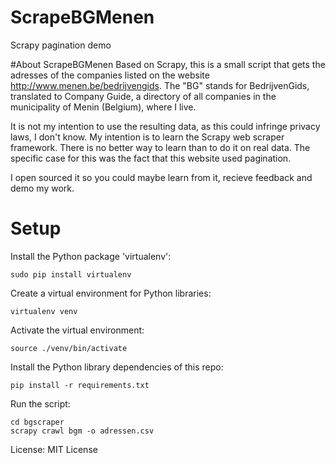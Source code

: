# ScrapeBGMenen
Scrapy pagination demo

#About ScrapeBGMenen
Based on Scrapy, this is a small script that gets the adresses of the companies listed on the website http://www.menen.be/bedrijvengids. The "BG" stands for BedrijvenGids, translated to Company Guide, a directory of all companies in the municipality of Menin (Belgium), where I live.

It is not my intention to use the resulting data, as this could infringe privacy laws, I don't know. My intention is to learn the Scrapy web scraper framework. There is no better way to learn than to do it on real data. The specific case for this was the fact that this website used pagination.

I open sourced it so you could maybe learn from it, recieve feedback and demo my work.

Setup
=====

Install the Python package 'virtualenv':

    sudo pip install virtualenv

Create a virtual environment for Python libraries:

    virtualenv venv

Activate the virtual environment:

    source ./venv/bin/activate

Install the Python library dependencies of this repo:

    pip install -r requirements.txt

Run the script:

    cd bgscraper
    scrapy crawl bgm -o adressen.csv
    
License:
MIT License

